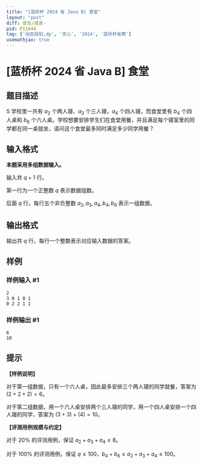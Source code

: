 ```yaml
---
title: "[蓝桥杯 2024 省 Java B] 食堂"
layout: "post"
diff: 普及/提高-
pid: P11044
tag: ['动态规划,dp', '贪心', '2024', '蓝桥杯省赛']
usemathjax: true
---
```


# [蓝桥杯 2024 省 Java B] 食堂
## 题目描述

S 学校里一共有 $a_2$ 个两人寝、$a_3$ 个三人寝，$a_4$ 个四人寝，而食堂里有 $b_4$ 个四人桌和 $b_6$ 个六人桌。学校想要安排学生们在食堂用餐，并且满足每个寝室里的同学都在同一桌就坐，请问这个食堂最多同时满足多少同学用餐？
## 输入格式

**本题采用多组数据输入。**

输入共 $q+1$ 行。

第一行为一个正整数 $q$ 表示数据组数。

后面 $q$ 行，每行五个非负整数 $a_2,a_3,a_4,b_4,b_6$ 表示一组数据。
## 输出格式

输出共 $q$ 行，每行一个整数表示对应输入数据的答案。
## 样例

### 样例输入 #1
```
2
3 0 1 0 1
0 2 2 1 1
```
### 样例输出 #1
```
6
10
```
## 提示

**【样例说明】**

对于第一组数据，只有一个六人桌，因此最多安排三个两人寝的同学就餐，答案为 $(2+2+2)=6$。

对于第二组数据，用一个六人桌安排两个三人寝的同学，用一个四人桌安排一个四人寝的同学，答案为 $(3+3)+(4)=10$。

**【评测用例规模与约定】**

对于 $20\%$ 的评测用例，保证 $a_2+a_3+a_4\leq 8$。

对于 $100\%$ 的评测用例，保证 $q\leq 100$，$b_4+b_6\leq a_2+a_3+a_4\leq 100$。
